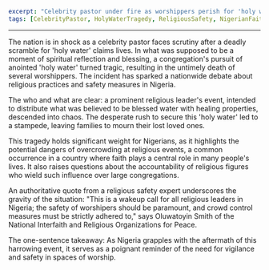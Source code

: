 ```yaml
excerpt: "Celebrity pastor under fire as worshippers perish for 'holy water' – a tragedy shaking Nigeria's faith community."
tags: [CelebrityPastor, HolyWaterTragedy, ReligiousSafety, NigerianFaith, PublicConcern]
```

---

The nation is in shock as a celebrity pastor faces scrutiny after a deadly scramble for 'holy water' claims lives. In what was supposed to be a moment of spiritual reflection and blessing, a congregation's pursuit of anointed 'holy water' turned tragic, resulting in the untimely death of several worshippers. The incident has sparked a nationwide debate about religious practices and safety measures in Nigeria.

The who and what are clear: a prominent religious leader's event, intended to distribute what was believed to be blessed water with healing properties, descended into chaos. The desperate rush to secure this 'holy water' led to a stampede, leaving families to mourn their lost loved ones.

This tragedy holds significant weight for Nigerians, as it highlights the potential dangers of overcrowding at religious events, a common occurrence in a country where faith plays a central role in many people's lives. It also raises questions about the accountability of religious figures who wield such influence over large congregations.

An authoritative quote from a religious safety expert underscores the gravity of the situation: "This is a wakeup call for all religious leaders in Nigeria; the safety of worshipers should be paramount, and crowd control measures must be strictly adhered to," says Oluwatoyin Smith of the National Interfaith and Religious Organizations for Peace.

The one-sentence takeaway: As Nigeria grapples with the aftermath of this harrowing event, it serves as a poignant reminder of the need for vigilance and safety in spaces of worship.